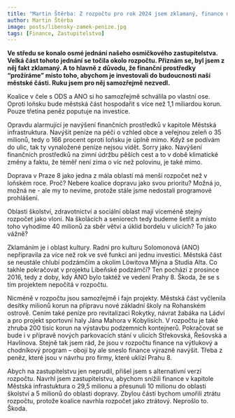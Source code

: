 ```yaml
---
title: "Martin Štěrba: Z rozpočtu pro rok 2024 jsem zklamaný, finance místo investic prožíráme"
author: Martin Štěrba
image: posts/libensky-zamek-penize.jpg
tags: [Finance, Zastupitelstvo]
---
```


**Ve středu se konalo osmé jednání našeho osmičkového zastupitelstva. Velká část tohoto jednání se točila okolo rozpočtu. Přiznám se, byl jsem z něj fakt zklamaný. A to hlavně z důvodu, že finanční prostředky “prožíráme” místo toho, abychom je investovali do budoucnosti naší městské části. Ruku jsem pro něj samozřejmě nezvedl.**

Koalice v čele s ODS a ANO si ho samozřejmě schválila po vlastní ose. Oproti loňsku bude městská část hospodařit s více než 1,1 miliardou korun. Pouze třetina peněz poputuje na investice.

Opravdu alarmující je navýšení finančních prostředků v kapitole Městská infrastruktura. Navýšit peníze na péči o vzhled obce a veřejnou zeleň o 35 milionů, tedy o 166 procent oproti loňsku je úplně mimo. Když se podívám do ulic, tak ty vynaložené peníze nejsou vidět. Sorry jako. Navýšení finančních prostředků na zimní údržbu pěších cest a to v době klimatické změny a faktu, že téměř není zima o víc než polovinu, je také mimo.

Doprava v Praze 8 jako jedna z mála oblastí má menší rozpočet než v loňském roce. Proč? Nebere koalice dopravu jako svou prioritu? Možná jo, možná ne - ale my to nevíme, protože stále jsme nedostali programové prohlášení. 

Oblasti školství, zdravotnictví a sociální oblast mají víceméně stejný rozpočet jako vloni. Na školácích a seniorech tedy budeme šetřit a místo toho vyhodíme 40 milionů za sběr větví a úklid bordelu v ulicích? To jako vážně? 

Zklamáním je i oblast kultury. Radní pro kulturu Solomonová (ANO) nepřipravila za více než rok ve své funkci ani jednu investici. Městská část se neustále chlubí podzámčím a okolím Löwitova Mlýna a Studia Alta. Co takhle pokračovat v projektu Libeňské podzámčí? Ten pochází z prosince 2016, tedy z doby, kdy ANO bylo taktéž ve vedení Prahy 8. Škoda, že se s tím projektem nepočítá v rozpočtu. 

Nicméně v rozpočtu jsou samozřejmě i fajn projekty. Městská část vyčlenila desítky milionů korun na přípravu nové základní školy na Rohanském ostrově. Cením také peníze pro revitalizaci Rokytky, návrat žabáka na Ládví a pro projekt sportovní haly Jána Mahora v Kobylisích. V rozpočtu je také zhruba 200 tisíc korun na výstavbu podzemních kontejnerů. Pokračovat se bude i v přípravě nových parkovacích stání v ulicích Střekovská, Řešovská a Havlínova. Stejně tak jsem rád, že jsou v rozpočtu finance na výtlukový a chodníkový program – obojí by ale sneslo finance výrazně navýšit. Třeba z peněz, které jsou v návrhu pro firmy, které uklízí Prahu 8. 

Abych na zastupitelstvu jen neprudil, přišel jsem s alternativní verzí rozpočtu. Navrhl jsem zastupitelstvu, abychom snížili finance v kapitole Městská infrastuktura o 29,5 milionu a přesunuli 10 milionu do oblasti školství a 5 milionů do oblasti dopravy. Zbylou částí bychom umořili ztrátu rozpočtu, protože koalice navrhla rozpočet jako ztrátový. Neprošlo to. Škoda.
